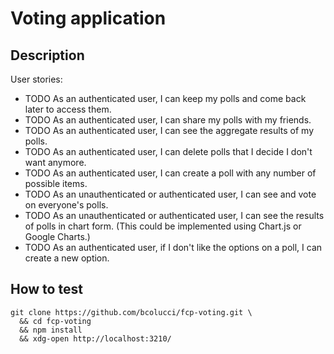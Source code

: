 
# Voting application

## Description

User stories:
- TODO As an authenticated user, I can keep my polls and come back later to access them.
- TODO As an authenticated user, I can share my polls with my friends.
- TODO As an authenticated user, I can see the aggregate results of my polls.
- TODO As an authenticated user, I can delete polls that I decide I don't want anymore.
- TODO As an authenticated user, I can create a poll with any number of possible items.
- TODO As an unauthenticated or authenticated user, I can see and vote on everyone's polls.
- TODO As an unauthenticated or authenticated user, I can see the results of polls in chart form. (This could be implemented using Chart.js or Google Charts.)
- TODO As an authenticated user, if I don't like the options on a poll, I can create a new option.

## How to test

    git clone https://github.com/bcolucci/fcp-voting.git \
      && cd fcp-voting
      && npm install
      && xdg-open http://localhost:3210/
